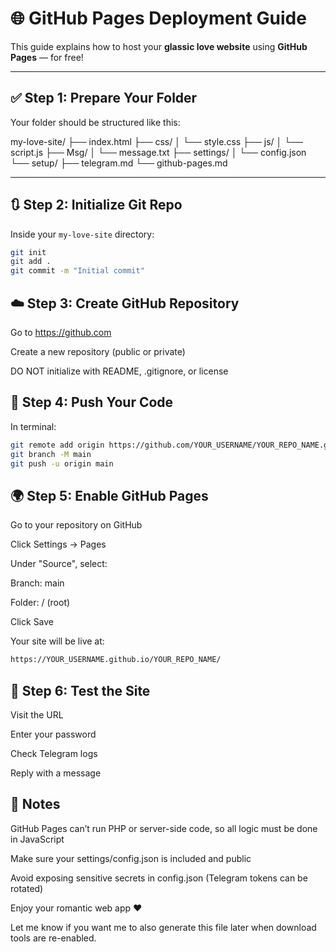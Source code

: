 # 🌐 GitHub Pages Deployment Guide

This guide explains how to host your **glassic love website** using **GitHub Pages** — for free!

---

## ✅ Step 1: Prepare Your Folder

Your folder should be structured like this:

my-love-site/
├── index.html
├── css/
│ └── style.css
├── js/
│ └── script.js
├── Msg/
│ └── message.txt
├── settings/
│ └── config.json
└── setup/
├── telegram.md
└── github-pages.md


---

## 🔃 Step 2: Initialize Git Repo

Inside your `my-love-site` directory:

```bash
git init
git add .
git commit -m "Initial commit"

```

## ☁️ Step 3: Create GitHub Repository

Go to https://github.com

Create a new repository (public or private)

DO NOT initialize with README, .gitignore, or license

## 🚀 Step 4: Push Your Code

In terminal:

```bash
git remote add origin https://github.com/YOUR_USERNAME/YOUR_REPO_NAME.git
git branch -M main
git push -u origin main
```

## 🌍 Step 5: Enable GitHub Pages

Go to your repository on GitHub

Click Settings → Pages

Under "Source", select:

Branch: main

Folder: / (root)

Click Save

Your site will be live at:

```bash
https://YOUR_USERNAME.github.io/YOUR_REPO_NAME/
```

## 🧪 Step 6: Test the Site

Visit the URL

Enter your password

Check Telegram logs

Reply with a message

## 📌 Notes
GitHub Pages can’t run PHP or server-side code, so all logic must be done in JavaScript

Make sure your settings/config.json is included and public

Avoid exposing sensitive secrets in config.json (Telegram tokens can be rotated)

Enjoy your romantic web app ❤️



Let me know if you want me to also generate this file later when download tools are re-enabled.